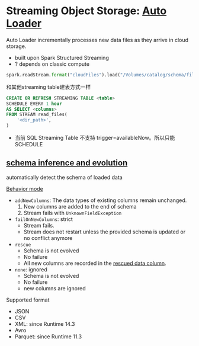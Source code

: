 # Streaming Object Storage: [Auto Loader](https://docs.databricks.com/en/ingestion/cloud-object-storage/auto-loader/index.html)
Auto Loader incrementally processes new data files as they arrive in cloud storage.
- built upon Spark Structured Streaming
- ? depends on classic compute

```python
spark.readStream.format("cloudFiles").load("/Volumes/catalog/schema/files")
```

和其他streaming table建表方式一样
```SQL
CREATE OR REFRESH STREAMING TABLE <table>
SCHEDULE EVERY 1 hour
AS SELECT <columns>
FROM STREAM read_files(
    '<dir_path>',
)
```
- 当前 SQL Streaming Table 不支持 trigger=availableNow。所以只能SCHEDULE

## [schema inference and evolution](https://docs.databricks.com/aws/en/ingestion/cloud-object-storage/auto-loader/schema)

automatically detect the schema of loaded data

[Behavior mode](https://docs.databricks.com/aws/en/ingestion/cloud-object-storage/auto-loader/schema#how-does-auto-loader-schema-evolution-work)

- `addNewColumns`: The data types of existing columns remain unchanged.
  1. New columns are added to the end of schema
  2. Stream fails with `UnknownFieldException`
- `failOnNewColumns`: strict
  - Stream fails.
  - Stream does not restart unless the provided schema is updated or no conflict anymore
- `rescue`
  - Schema is not evolved
  - No failure
  - All new columns are recorded in the [rescued data column](https://docs.databricks.com/aws/en/ingestion/cloud-object-storage/auto-loader/schema#rescue).
- `none`: ignored
  - Schema is not evolved
  - No failure
  - new columns are ignored

Supported format
- JSON
- CSV
- XML: since Runtime 14.3
- Avro
- Parquet: since Runtime 11.3

